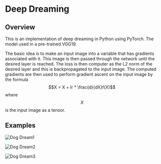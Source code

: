 # Deep Dreaming

## Overview
This is an implementation of deep dreaming in Python using PyTorch. The model used in a pre-trained VGG19.

The basic idea is to make an input image into a variable that has gradients associated with it. This image is then passed through the network until the desired layer is reached. The loss is then computer as the L2 norm of the desired layer and this is backpropagated to the input image. The computed gradients are then used to perform gradient ascent on the input image by the formula $$X = X + lr * \frac{d}{dX}f(X)$$ where $$X$$ is the input image as a tensor.

## Examples

![Dog Dream1](outputs/bliss_20.jpg)

![Dog Dream2](outputs/road_20.jpg)

![Dog Dream3](outputs/starry_night_20.jpg)

